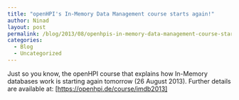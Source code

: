 ```yaml
---
title: "openHPI's In-Memory Data Management course starts again!"
author: Ninad
layout: post
permalink: /blog/2013/08/openhpis-in-memory-data-management-course-starts-again/
categories:
  - Blog
  - Uncategorized
---
```

Just so you know, the openHPI course that explains how In-Memory databases work is starting again tomorrow (26 August 2013). Further details are available at: [https://openhpi.de/course/imdb2013]
